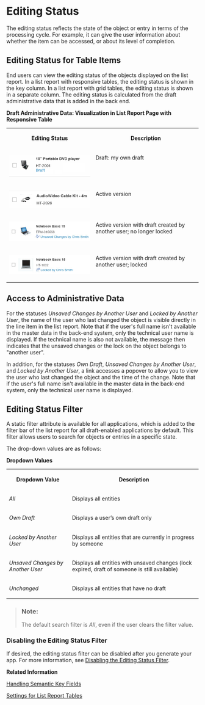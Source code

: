 <!-- loio668ea184f58c4378a5394f54b4ae205d -->

# Editing Status

The editing status reflects the state of the object or entry in terms of the processing cycle. For example, it can give the user information about whether the item can be accessed, or about its level of completion.



<a name="loio668ea184f58c4378a5394f54b4ae205d__section_z1y_vrp_llb"/>

## Editing Status for Table Items

End users can view the editing status of the objects displayed on the list report. In a list report with responsive tables, the editing status is shown in the key column. In a list report with grid tables, the editing status is shown in a separate column. The editing status is calculated from the draft administrative data that is added in the back end.

**Draft Administrative Data: Visualization in List Report Page with Responsive Table**


<table>
<tr>
<th valign="top">

Editing Status

</th>
<th valign="top">

Description

</th>
</tr>
<tr>
<td valign="top">

![](images/ListReport_Edit_Draft_4e387a1.png)

</td>
<td valign="top">

Draft: my own draft

</td>
</tr>
<tr>
<td valign="top">

![](images/ListReport_Edit_Active_3bbd126.png)

</td>
<td valign="top">

Active version

</td>
</tr>
<tr>
<td valign="top">

![](images/ListReport_Edit_Unsaved_8916c63.jpg)

</td>
<td valign="top">

Active version with draft created by another user; no longer locked

</td>
</tr>
<tr>
<td valign="top">

![](images/ListReport_Edit_Locked_bfd9208.jpg)

</td>
<td valign="top">

Active version with draft created by another user; locked

</td>
</tr>
</table>



<a name="loio668ea184f58c4378a5394f54b4ae205d__section_gzh_lht_ymb"/>

## Access to Administrative Data

For the statuses *Unsaved Changes by Another User* and *Locked by Another User*, the name of the user who last changed the object is visible directly in the line item in the list report. Note that if the user's full name isn't available in the master data in the back-end system, only the technical user name is displayed. If the technical name is also not available, the message then indicates that the unsaved changes or the lock on the object belongs to "another user".

In addition, for the statuses *Own Draft*, *Unsaved Changes by Another User*, and *Locked by Another User*, a link accesses a popover to allow you to view the user who last changed the object and the time of the change. Note that if the user's full name isn't available in the master data in the back-end system, only the technical user name is displayed.



<a name="loio668ea184f58c4378a5394f54b4ae205d__section_tgf_4ht_ymb"/>

## Editing Status Filter

A static filter attribute is available for all applications, which is added to the filter bar of the list report for all draft-enabled applications by default. This filter allows users to search for objects or entries in a specific state.

The drop-down values are as follows:

**Dropdown Values**


<table>
<tr>
<th valign="top">

Dropdown Value

</th>
<th valign="top">

Description

</th>
</tr>
<tr>
<td valign="top">

*All* 

</td>
<td valign="top">

Displays all entities

</td>
</tr>
<tr>
<td valign="top">

*Own Draft* 

</td>
<td valign="top">

Displays a user’s own draft only

</td>
</tr>
<tr>
<td valign="top">

*Locked by Another User* 

</td>
<td valign="top">

Displays all entities that are currently in progress by someone

</td>
</tr>
<tr>
<td valign="top">

*Unsaved Changes by Another User* 

</td>
<td valign="top">

Displays all entities with unsaved changes \(lock expired, draft of someone is still available\)

</td>
</tr>
<tr>
<td valign="top">

*Unchanged* 

</td>
<td valign="top">

Displays all entities that have no draft

</td>
</tr>
</table>

> ### Note:  
> The default search filter is *All*, even if the user clears the filter value.



### Disabling the Editing Status Filter

If desired, the editing status filter can be disabled after you generate your app. For more information, see [Disabling the Editing Status Filter](disabling-the-editing-status-filter-8eb695a.md).

**Related Information**  


[Handling Semantic Key Fields](handling-semantic-key-fields-aa2793c.md "Semantic key fields in tables are displayed with a special logic.")

[Settings for List Report Tables](settings-for-list-report-tables-4c2d17a.md "You can set up various aspects of the list report table through annotations and in the manifest.json file.")

